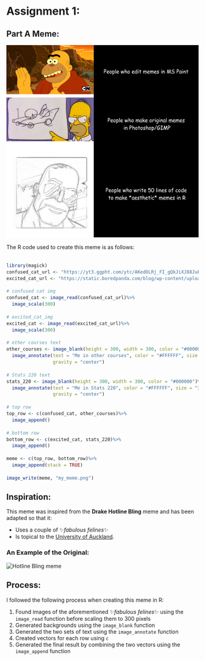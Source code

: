 # Assignment 1:

## Part A Meme:

![meme](https://github.com/antariksh2001/stats220/blob/main/my_meme1.png)

The R code used to create this meme is as follows:

```r

library(magick)
confused_cat_url <- "https://yt3.ggpht.com/ytc/AKedOLRj_FI_gQkJiXJ88JuPj2f30i77BQYX9l-KkkV1=s900-c-k-c0x00ffffff-no-rj"
excited_cat_url <- "https://static.boredpanda.com/blog/wp-content/uploads/2015/07/smiling-cat-2__605.jpg"

# confused cat img
confused_cat <- image_read(confused_cat_url)%>%
  image_scale(300)

# excited_cat_img 
excited_cat <- image_read(excited_cat_url)%>%
  image_scale(300)

# other courses text
other_courses <- image_blank(height = 300, width = 300, color = "#000000")%>%
  image_annotate(text = "Me in other courses", color = "#FFFFFF", size = "30", font = "Comic Sans", 
                 gravity = "center")

# Stats 220 text
stats_220 <- image_blank(height = 300, width = 300, color = "#000000")%>%
  image_annotate(text = "Me in Stats 220", color = "#FFFFFF", size = "30", font = "Comic Sans", 
                 gravity = "center")

# top row
top_row <- c(confused_cat, other_courses)%>%
  image_append()

# bottom row
bottom_row <- c(excited_cat, stats_220)%>%
  image_append()

meme <- c(top_row, bottom_row)%>%
  image_append(stack = TRUE)

image_write(meme, "my_meme.png")

```

## Inspiration: 

This meme was inspired from the **Drake Hotline Bling** meme and has been adapted so that it:
* Uses a couple of ✨*fabulous felines*✨ 
* Is topical to the [University of Auckland](https://www.auckland.ac.nz/en.html). 

### An Example of the Original:
![Hotline Bling meme](https://images.ctfassets.net/pwv49hug9jad/5K39I2JrCfevWx2vrXJwkr/def7943e979c90cb421121d2fa6665d4/atl-blog-memes-10a.jpg?fm=webp)

## Process: 

I followed the following process when creating this meme in R: 

1. Found images of the aforementioned ✨*fabulous felines*✨ using the `image_read` function before scaling them to 300 pixels 
2. Generated backgrounds using the `image_blank` function 
3. Generated the two sets of text using the `image_annotate` function 
4. Created vectors for each row using `c`
5. Generated the final result by combining the two vectors using the `image_append` function 



